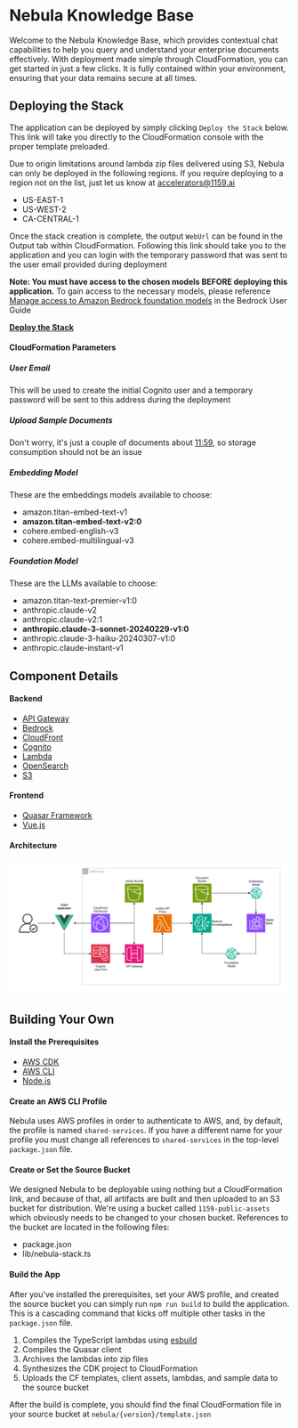 # Nebula Knowledge Base
Welcome to the Nebula Knowledge Base, which provides contextual chat capabilities to help you query and understand your enterprise documents effectively. 
With deployment made simple through CloudFormation, you can get started in just a few clicks. 
It is fully contained within your environment, ensuring that your data remains secure at all times.


## Deploying the Stack
The application can be deployed by simply clicking `Deploy the Stack` below. This link will take you directly to the CloudFormation console with the proper template preloaded.  
  
Due to origin limitations around lambda zip files delivered using S3, Nebula can only be deployed in the following regions. If you require deploying to a region not on the list, just let us know at 
accelerators@1159.ai  

- US-EAST-1
- US-WEST-2
- CA-CENTRAL-1

Once the stack creation is complete, the output `WebUrl` can be found in the Output tab within CloudFormation. Following this link should take you to the application 
and you can login with the temporary password that was sent to the user email provided during deployment

**Note: You must have access to the chosen models BEFORE deploying this application.** To gain access to the necessary models, please reference 
[Manage access to Amazon Bedrock foundation models](https://docs.aws.amazon.com/bedrock/latest/userguide/model-access.html) in the Bedrock User Guide  

**[Deploy the Stack](https://console.aws.amazon.com/cloudformation/home?#/stacks/new?stackName=Nebula-1159&templateURL=https://1159-public-assets.s3.amazonaws.com/nebula/1.3.0/template.json)**

#### CloudFormation Parameters
##### User Email
This will be used to create the initial Cognito user and a temporary password 
will be sent to this address during the deployment

##### Upload Sample Documents
Don't worry, it's just a couple of documents about [11:59](https://1159.ai), so storage consumption
should not be an issue

##### Embedding Model
These are the embeddings models available to choose:
- amazon.titan-embed-text-v1
- **amazon.titan-embed-text-v2:0**
- cohere.embed-english-v3
- cohere.embed-multilingual-v3

##### Foundation Model
These are the LLMs available to choose:
- amazon.titan-text-premier-v1:0
- anthropic.claude-v2
- anthropic.claude-v2:1
- **anthropic.claude-3-sonnet-20240229-v1:0**
- anthropic.claude-3-haiku-20240307-v1:0
- anthropic.claude-instant-v1

## Component Details
#### Backend
- [API Gateway](https://aws.amazon.com/api-gateway/)
- [Bedrock](https://aws.amazon.com/bedrock/)
- [CloudFront](https://aws.amazon.com/cloudfront/)
- [Cognito](https://aws.amazon.com/cognito/)
- [Lambda](https://aws.amazon.com/lambda/)
- [OpenSearch](https://aws.amazon.com/opensearch-service/)
- [S3](https://aws.amazon.com/s3/)

#### Frontend
- [Quasar Framework](https://quasar.dev/)
- [Vue.js](https://vuejs.org/)

#### Architecture
![Architeture Diagram](/client/public/diagram.png "Architecture Diagram")

## Building Your Own
#### Install the Prerequisites
- [AWS CDK](https://docs.aws.amazon.com/cdk/v2/guide/getting_started.html)
- [AWS CLI](https://docs.aws.amazon.com/cli/latest/userguide/getting-started-install.html)
- [Node.js](https://nodejs.org/en/download/package-manager)

#### Create an AWS CLI Profile
Nebula uses AWS profiles in order to authenticate to AWS, and, by default, the profile is named `shared-services`. 
If you have a different name for your profile you must change all references to `shared-services` in 
the top-level `package.json` file.

#### Create or Set the Source Bucket
We designed Nebula to be deployable using nothing but a CloudFormation link, and because of that, 
all artifacts are built and then uploaded to an S3 bucket for distribution. We're using a bucket called 
`1159-public-assets` which obviously needs to be changed to your chosen bucket. References to the bucket 
are located in the following files:
- package.json
- lib/nebula-stack.ts

#### Build the App
After you've installed the prerequisites, set your AWS profile, and created the source bucket you can simply run 
`npm run build` to build the application. This is a cascading command that kicks off multiple other tasks in the `package.json` file.
1. Compiles the TypeScript lambdas using [esbuild](https://esbuild.github.io/)
2. Compiles the Quasar client
3. Archives the lambdas into zip files
4. Synthesizes the CDK project to CloudFormation
5. Uploads the CF templates, client assets, lambdas, and sample data to the source bucket

After the build is complete, you should find the final CloudFormation file in your source bucket 
at `nebula/{version}/template.json`
